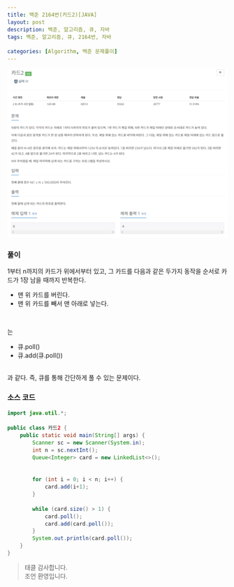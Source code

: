 ```yaml
---
title: 백준 2164번(카드2)[JAVA]
layout: post
description: 백준, 알고리즘, 큐, 자바
tags: 백준, 알고리즘, 큐, 2164번, 자바

categories: [Algorithm, 백준 문제풀이]
---
```


![카드2](/assets/img/카드2.png)

### __풀이__
1부터 n까지의 카드가 위에서부터 있고, 그 카드를 다음과 같은 두가지 동작을 순서로 카드가 1장 남을 때까지 반복한다.
* 맨 위 카드를 버린다.
* 맨 위 카드를 빼서 맨 아래로 넣는다.
<br/>

는
+ 큐.poll()
+ 큐.add(큐.poll())
<br/>
과 같다. 즉, 큐를 통해 간단하게 풀 수 있는 문제이다.

### __소스 코드__ 

```java
import java.util.*;

public class 카드2 {
	public static void main(String[] args) {
		Scanner sc = new Scanner(System.in);
		int n = sc.nextInt();
		Queue<Integer> card = new LinkedList<>();
		
		
		for (int i = 0; i < n; i++) {
			card.add(i+1);
		}
		
		while (card.size() > 1) {
			card.poll();
			card.add(card.poll());
		}
		System.out.println(card.poll());
	}
}
```

> 태클 감사합니다.<br/>
> 조언 환영입니다.